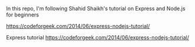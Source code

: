 In this repo, I'm following Shahid Shaikh's tutorial on Express and Node.js for beginners

https://codeforgeek.com/2014/06/express-nodejs-tutorial/

Express tutorial
https://codeforgeek.com/2014/06/express-nodejs-tutorial/
